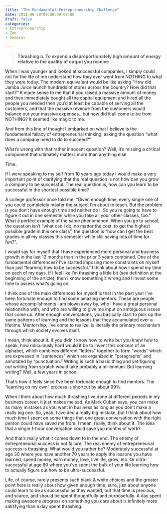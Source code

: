 ```yaml
---
title: "The Fundamental Entrepreneurship Challenge"
date: 2011-06-28T00:00:00-07:00
draft: false
categories:
- Entrepreneurship
- Zen
- General

---
```

> __**Thrashing** n. To expend a disproportionately high amount of energy relative to the quality of output you receive__

When I was younger and looked at successful companies, I simply could not for the life of me understand how they ever went from NOTHING to what they were today. The modern equivalent would be like asking “How did Jamba Juice launch hundreds of stores across the country? How did that start?” It made sense to me that if you raised a massive amount of money and then immediately bought all the capital equipment and hired all the people you needed then you’d at least be capable of serving all the customers, and that the massive revenue from the customers would balance out your massive expenses…but how did it all come to be from NOTHING? It seemed like magic to me.

And from this line of thought I embarked on what I believe is the fundamental fallacy of entrepreneurial thinking: asking the question “what does a company need to do to succeed?”
<!--more--> 
What’s wrong with that rather innocent question? Well, it’s missing a critical component that ultimately matters more than anything else.

Time.

If I were speaking to my self from 10 years ago today I would make a very important point of clarifying that the real question is not how can you grow a company to be successful. The real question is, how can you learn to be successful in the shortest possible time?

A college professor once told me: “Given enough time, every single one of you could completely master the subject I’m about to teach.  But the problem is you don’t have enough time and neither do I.  So you’re going to have to figure it out in one semester while you take all your other classes, too.”  What a perfect example of the same phenomenon.  When you go to school, the question isn’t “what can I do, no matter the cost, to get the highest possible grade in this one class”, the question is “how can I get the best grades in all my classes this semester while still having lots of time for fun?”.

I would say for myself that I have experienced more personal and business growth in the last 12 months than in the prior 3 years combined.  One of the fundamental differences?  I’ve started imposing more constraints on myself than just “learning how to be successful.”  I think about how I spend my time on each of my days.  If I feel like I’m thrashing a little bit (see definition at the beginning of the article), then I know something’s wrong and I invest some time to assess what’s going on.

I think one of the main differences for myself is that in the past year I’ve been fortunate enough to find some amazing mentors.  These are people whose accomplishments I am blown away by, who I have a great personal relationship with, and who are willing to give me input on ambiguous issues that come up.  After enough conversations, you basically start to pick up the same patterns of learning and the lessons that they accumulated over a lifetime.  Mentorship, I’ve come to realize, is literally the primary mechanism through which society evolves itself.

I mean, think about it.  If you didn’t know how to write but you knew how to speak, how ridiculously hard would it be to invent this concept of an alphabet, which combines different “letters” together to form “words” which are expressed in “sentences” which are organized in “paragraphs” and annotated by “punctuation.”  Writing is such a basic thing and yet figuring out writing from scratch would take probably a millennium.  But learning writing?  Well, a few years in school.

That’s how it feels since I’ve been fortunate enough to find mentors.  The “learning on my own” process is shortcut by about 99%.

When I think about how much thrashing I’ve done at different periods in my business career, it just makes me sad.  As Mark Cuban says, you can make as many mistakes as you want in business as long as you don’t make a really big one.  So, yeah, I avoided a really big mistake, but I think about how much time I spent on some things that one great conversation with the right person could have saved me from.  I mean, really, think about it.  The idea that a single 1-hour conversation could save you months of work?

And that’s really what it comes down to in the end.  The enemy of entrepreneurial success is not failure.  The real enemy of entrepreneurial success is thrashing.  What would you rather be?  Moderately successful at age 30 where you have another 70 years to apply the lessons you have learned, spend money, earn money, love, live life, grow, etc.  Or ultra-successful at age 80 where you’ve spent the bulk of your life learning how to actually figure out how to be ultra-successful.

Life, of course, rarely presents such black & white choices and the greater point here is really about how given enough time, sure, just about anyone could learn to be as successful as they wanted, but that time is precious, and scarce, and should be spent thoughtfully and purposefully.  A day spent making awesome progress on something you care about is infinitely more satisfying than a day spent thrashing.